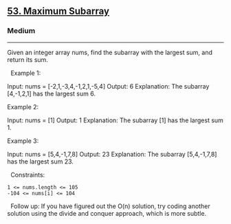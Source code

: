 <h2><a href="https://leetcode.com/problems/maximum-subarray/?envType=study-plan&id=data-structure-i">53. Maximum Subarray</a></h2><h3>Medium</h3><hr>Given an integer array nums, find the subarray with the largest sum, and return its sum.

 
Example 1:

Input: nums = [-2,1,-3,4,-1,2,1,-5,4]
Output: 6
Explanation: The subarray [4,-1,2,1] has the largest sum 6.


Example 2:

Input: nums = [1]
Output: 1
Explanation: The subarray [1] has the largest sum 1.


Example 3:

Input: nums = [5,4,-1,7,8]
Output: 23
Explanation: The subarray [5,4,-1,7,8] has the largest sum 23.


 
Constraints:


	1 <= nums.length <= 105
	-104 <= nums[i] <= 104


 
Follow up: If you have figured out the O(n) solution, try coding another solution using the divide and conquer approach, which is more subtle.
